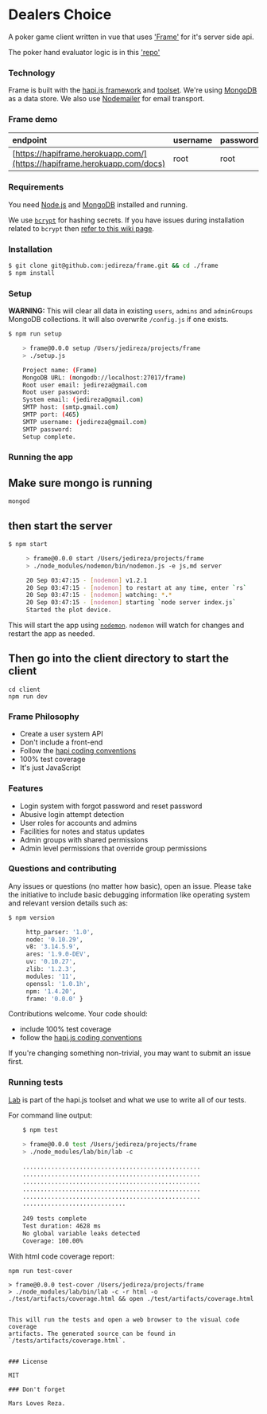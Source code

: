 # Dealers Choice

A poker game client written in vue that uses ['Frame'](https://github.com/jedireza/frame) for it's server side api.

The poker hand evaluator logic is in this ['repo'](https://github.com/Cortrah/katas/tree/master/2016-05/js)

### Technology

Frame is built with the [hapi.js framework](https://github.com/hapijs/hapi) and
[toolset](https://github.com/hapijs). We're using
[MongoDB](https://github.com/mongodb/node-mongodb-native/) as a data store. We
also use [Nodemailer](https://github.com/andris9/Nodemailer) for email
transport.


### Frame demo

| endpoint                                                                 | username | password |
|:------------------------------------------------------------------------ |:-------- |:-------- |
| [https://hapiframe.herokuapp.com/](https://hapiframe.herokuapp.com/docs) | root     | root     |


### Requirements

You need [Node.js](http://nodejs.org/download/) and
[MongoDB](http://www.mongodb.org/downloads) installed and running.

We use [`bcrypt`](https://github.com/ncb000gt/node.bcrypt.js) for hashing
secrets. If you have issues during installation related to `bcrypt` then [refer
to this wiki
page](https://github.com/jedireza/frame/wiki/bcrypt-Installation-Trouble).


### Installation

```bash
$ git clone git@github.com:jedireza/frame.git && cd ./frame
$ npm install
```


### Setup

__WARNING:__ This will clear all data in existing `users`, `admins` and
`adminGroups` MongoDB collections. It will also overwrite `/config.js` if one
exists.

```bash
$ npm run setup

	> frame@0.0.0 setup /Users/jedireza/projects/frame
	> ./setup.js

	Project name: (Frame)
	MongoDB URL: (mongodb://localhost:27017/frame)
	Root user email: jedireza@gmail.com
	Root user password:
	System email: (jedireza@gmail.com)
	SMTP host: (smtp.gmail.com)
	SMTP port: (465)
	SMTP username: (jedireza@gmail.com)
	SMTP password:
	Setup complete.
```


### Running the app

## Make sure mongo is running

    mongod

## then start the server

```bash
$ npm start

	 > frame@0.0.0 start /Users/jedireza/projects/frame
	 > ./node_modules/nodemon/bin/nodemon.js -e js,md server

	 20 Sep 03:47:15 - [nodemon] v1.2.1
	 20 Sep 03:47:15 - [nodemon] to restart at any time, enter `rs`
	 20 Sep 03:47:15 - [nodemon] watching: *.*
	 20 Sep 03:47:15 - [nodemon] starting `node server index.js`
	 Started the plot device.
```

This will start the app using [`nodemon`](https://github.com/remy/nodemon).
`nodemon` will watch for changes and restart the app as needed.


## Then go into the client directory to start the client

    cd client
    npm run dev



### Frame Philosophy

 - Create a user system API
 - Don't include a front-end
 - Follow the [hapi coding conventions](http://hapijs.com/styleguide)
 - 100% test coverage
 - It's just JavaScript


### Features

 - Login system with forgot password and reset password
 - Abusive login attempt detection
 - User roles for accounts and admins
 - Facilities for notes and status updates
 - Admin groups with shared permissions
 - Admin level permissions that override group permissions


### Questions and contributing

Any issues or questions (no matter how basic), open an issue. Please take the
initiative to include basic debugging information like operating system
and relevant version details such as:

```bash
$ npm version

	 http_parser: '1.0',
	 node: '0.10.29',
	 v8: '3.14.5.9',
	 ares: '1.9.0-DEV',
	 uv: '0.10.27',
	 zlib: '1.2.3',
	 modules: '11',
	 openssl: '1.0.1h',
	 npm: '1.4.20',
	 frame: '0.0.0' }
```

Contributions welcome. Your code should:

 - include 100% test coverage
 - follow the [hapi.js coding conventions](http://hapijs.com/styleguide)

If you're changing something non-trivial, you may want to submit an issue
first.


### Running tests

[Lab](https://github.com/hapijs/lab) is part of the hapi.js toolset and what we
use to write all of our tests.

For command line output:

```bash
	$ npm test
	
	> frame@0.0.0 test /Users/jedireza/projects/frame
	> ./node_modules/lab/bin/lab -c
	
	..................................................
	..................................................
	..................................................
	..................................................
	..................................................
	.............................
	
	249 tests complete
	Test duration: 4628 ms
	No global variable leaks detected
	Coverage: 100.00%
```

With html code coverage report:

	npm run test-cover
	
	> frame@0.0.0 test-cover /Users/jedireza/projects/frame
	> ./node_modules/lab/bin/lab -c -r html -o ./test/artifacts/coverage.html && open ./test/artifacts/coverage.html
```

This will run the tests and open a web browser to the visual code coverage
artifacts. The generated source can be found in `/tests/artifacts/coverage.html`.


### License

MIT

### Don't forget

Mars Loves Reza.
